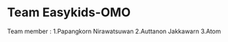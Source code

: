 # Team Easykids-OMO 
Team member : 1.Papangkorn Nirawatsuwan
              2.Auttanon Jakkawarn
              3.Atom
